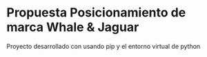 # Propuesta Posicionamiento de marca Whale & Jaguar

Proyecto desarrollado con usando pip y el entorno virtual de python

